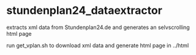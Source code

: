 # stundenplan24_dataextractor
extracts xml data from Stundenplan24.de and generates an selvscrolling html page

run get_vplan.sh to download xml data and generate html page in ../html
